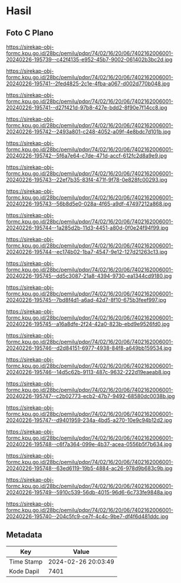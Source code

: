 # Hasil

## Foto C Plano

https://sirekap-obj-formc.kpu.go.id/28bc/pemilu/pdpr/74/02/16/20/06/7402162006001-20240226-195739--c42f4135-e952-45b7-9002-061402b3bc2d.jpg

https://sirekap-obj-formc.kpu.go.id/28bc/pemilu/pdpr/74/02/16/20/06/7402162006001-20240226-195741--2fed4825-2c1e-4fba-a067-d002d770b048.jpg

https://sirekap-obj-formc.kpu.go.id/28bc/pemilu/pdpr/74/02/16/20/06/7402162006001-20240226-195741--d27f421d-97b8-427e-bdd2-8f90e7f14cc8.jpg

https://sirekap-obj-formc.kpu.go.id/28bc/pemilu/pdpr/74/02/16/20/06/7402162006001-20240226-195742--2493a801-c248-4052-a09f-4e8bdc7d101b.jpg

https://sirekap-obj-formc.kpu.go.id/28bc/pemilu/pdpr/74/02/16/20/06/7402162006001-20240226-195742--5f6a7e64-c7de-471d-accf-612fc2d8a9e9.jpg

https://sirekap-obj-formc.kpu.go.id/28bc/pemilu/pdpr/74/02/16/20/06/7402162006001-20240226-195743--22ef7b35-83f4-471f-9f78-0e828fc00293.jpg

https://sirekap-obj-formc.kpu.go.id/28bc/pemilu/pdpr/74/02/16/20/06/7402162006001-20240226-195743--56b8d5e0-028a-4f65-a9df-47497212a868.jpg

https://sirekap-obj-formc.kpu.go.id/28bc/pemilu/pdpr/74/02/16/20/06/7402162006001-20240226-195744--1a285d2b-11d3-4451-a80d-0f0e24f94f99.jpg

https://sirekap-obj-formc.kpu.go.id/28bc/pemilu/pdpr/74/02/16/20/06/7402162006001-20240226-195744--ec174b02-1ba7-4547-9e12-127d21263c13.jpg

https://sirekap-obj-formc.kpu.go.id/28bc/pemilu/pdpr/74/02/16/20/06/7402162006001-20240226-195745--dd5c3087-21a8-4394-9730-ea1344cd9180.jpg

https://sirekap-obj-formc.kpu.go.id/28bc/pemilu/pdpr/74/02/16/20/06/7402162006001-20240226-195745--7bd8f4d1-a6ad-42d7-8f10-675b3feef997.jpg

https://sirekap-obj-formc.kpu.go.id/28bc/pemilu/pdpr/74/02/16/20/06/7402162006001-20240226-195745--a16a8dfe-2f24-42a0-823b-ebd9e9526fd0.jpg

https://sirekap-obj-formc.kpu.go.id/28bc/pemilu/pdpr/74/02/16/20/06/7402162006001-20240226-195746--d2d84151-6977-4938-84f8-a649bb159534.jpg

https://sirekap-obj-formc.kpu.go.id/28bc/pemilu/pdpr/74/02/16/20/06/7402162006001-20240226-195746--14d5c62b-9113-487c-9632-222d19eaeab8.jpg

https://sirekap-obj-formc.kpu.go.id/28bc/pemilu/pdpr/74/02/16/20/06/7402162006001-20240226-195747--c2b02773-ecb2-47b7-9492-68580dc0038b.jpg

https://sirekap-obj-formc.kpu.go.id/28bc/pemilu/pdpr/74/02/16/20/06/7402162006001-20240226-195747--d9401959-234a-4bd5-a270-10e9c94b12d2.jpg

https://sirekap-obj-formc.kpu.go.id/28bc/pemilu/pdpr/74/02/16/20/06/7402162006001-20240226-195748--c6f7a364-099e-4b37-acea-0556b5f7b634.jpg

https://sirekap-obj-formc.kpu.go.id/28bc/pemilu/pdpr/74/02/16/20/06/7402162006001-20240226-195748--63ed6119-19b5-4884-ac26-978d9b683c9b.jpg

https://sirekap-obj-formc.kpu.go.id/28bc/pemilu/pdpr/74/02/16/20/06/7402162006001-20240226-195749--5910c539-56db-4015-96d6-6c733fe9848a.jpg

https://sirekap-obj-formc.kpu.go.id/28bc/pemilu/pdpr/74/02/16/20/06/7402162006001-20240226-195740--204c5fc9-ce7f-4c4c-9be7-df4f6d481ddc.jpg


## Metadata

| Key        | Value               |
| ---------- | ------------------- |
| Time Stamp | 2024-02-26 20:03:49 |
| Kode Dapil | 7401                |



